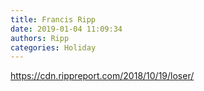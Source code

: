 ```yaml
---
title: Francis Ripp
date: 2019-01-04 11:09:34
authors: Ripp
categories: Holiday
---
```


 https://cdn.rippreport.com/2018/10/19/loser/